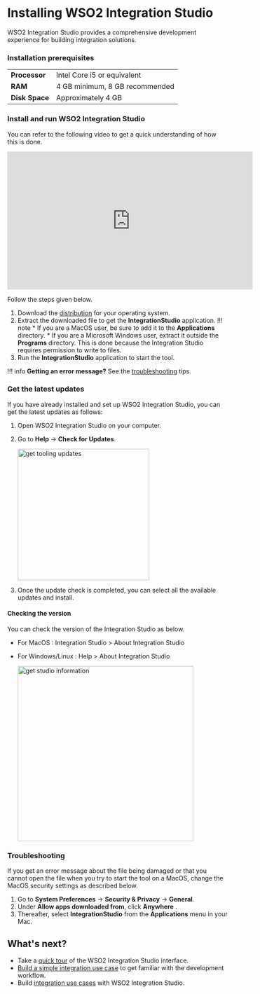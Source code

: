 # Installing WSO2 Integration Studio

WSO2 Integration Studio provides a comprehensive development experience for building integration solutions.

### Installation prerequisites

<table>
    <tr>
        <td><b>Processor</b></td>
        <td>Intel Core i5 or equivalent </td>
    </tr>
    <tr>
        <td><b>RAM</b></td>
        <td>4 GB minimum, 8 GB recommended </td>
    </tr>
    <tr>
        <td><b>Disk Space</b></td>
        <td>Approximately 4 GB </td>
    </tr>
</table>

### Install and run WSO2 Integration Studio

You can refer to the following video to get a quick understanding of how this is done.

<iframe width="560" height="315" src="https://www.youtube.com/embed/jS47WsycaII" frameborder="0" allow="accelerometer; autoplay; clipboard-write; encrypted-media; gyroscope; picture-in-picture" allowfullscreen></iframe>

Follow the steps given below.

1.  Download the [distribution](https://wso2.com/integration/integration-studio/) for your operating system.
2.  Extract the downloaded file to get the **IntegrationStudio**
    application. 
    !!! note
        * If you are a MacOS user, be sure to add it to the **Applications** directory.
        * If you are a Microsoft Windows user, extract it outside the **Programs** directory. This is done because the Integration Studio requires permission to write to files.
3.  Run the **IntegrationStudio** application to start the tool.

!!! info
    **Getting an error message?** See the [troubleshooting](#troubleshooting) tips.

### Get the latest updates

If you have already installed and set up WSO2 Integration Studio, you can get the latest updates as follows:

1.  Open WSO2 Integration Studio on your computer.
2.  Go to **Help** -> **Check for Updates**.

    <img src="{{base_path}}/assets/img/integrate/get-tooling-updates.png" alt="get tooling updates" width="300">

3.  Once the update check is completed, you can select all the available updates and install.

#### Checking the version

You can check the version of the Integration Studio as below.

* For MacOS : Integration Studio > About Integration Studio
* For Windows/Linux : Help > About Integration Studio

    <img src="{{base_path}}/assets/img/integrate/about-integration-studio.png" alt="get studio information" width="400">

### Troubleshooting

If you get an error message about the file being damaged or that you
cannot open the file when you try to start the tool on a MacOS, change the
MacOS security settings as described below.

1.  Go to **System Preferences** -\> **Security & Privacy** -\> **General**.
2.  Under **Allow apps downloaded from**, click **Anywhere** .
3.  Thereafter, select **IntegrationStudio** from the **Applications** menu in your Mac.

## What's next?

-   Take a [quick tour]({{base_path}}/integrate/develop/WSO2-Integration-Studio) of the WSO2 Integration Studio interface.
-   [Build a simple integration use case]({{base_path}}/integrate/develop/integration-development-kickstart) to get familiar with the development workflow. 
-   Build [integration use cases]({{base_path}}/integrate/learn-overview) with WSO2 Integration Studio.
